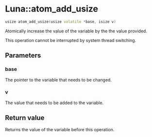 # Luna::atom_add_usize

```c++
usize atom_add_usize(usize volatile *base, isize v)
```

Atomically increase the value of the variable by the the value provided. 

This operation cannot be interrupted by system thread switching. 

## Parameters
### base
The pointer to the variable that needs to be changed. 

### v
The value that needs to be added to the variable. 

## Return value
Returns the value of the variable before this operation. 

